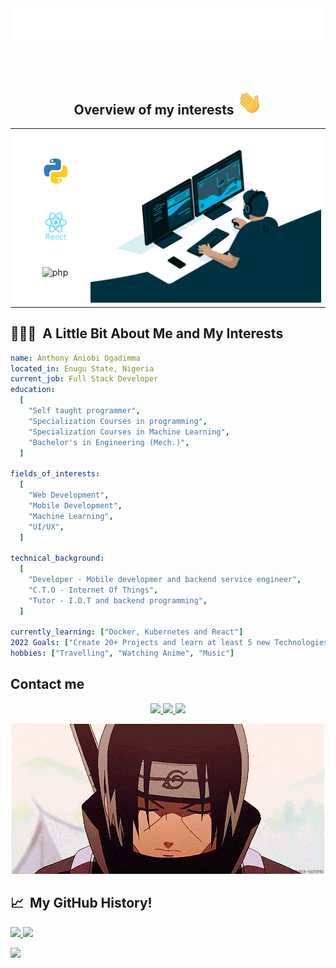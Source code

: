 <br/>
<br/>
<p align="center" >
  <img src="svg/title.svg"/>
</p>
<br/>
<br/>

<!-- image links for my social media profiles -->
<h2 align="center"> Overview of my interests <img src="images/hand-wave.gif" width="40"/></h2>

<table align="center" style="background-color: white">
    <tr>
    <td>
        <ul style="list-style-type:none">
            <li style="padding: 20px"><img src="svg/python-icon.svg" alt="vscode"  height="45"/></li>
            <li style="padding: 20px"><img src="svg/react_icon.svg" alt="bash" width="45" height="45"/></li>
            <li style="padding: 20px"><img src="svg/python_icon.svg" alt="php" width="45" height="45"/></li>
        </ul>
    </td>
        <td><img src="images/programmer.gif" width="400"/></td>
    </tr>
</table>

<h2> 👨🏻‍💻 &nbsp;A Little Bit About Me and My Interests</h2>

```yaml
name: Anthony Aniobi Ogadimma
located_in: Enugu State, Nigeria
current_job: Full Stack Developer
education:
  [
    "Self taught programmer",
    "Specialization Courses in programming",
    "Specialization Courses in Machine Learning",
    "Bachelor's in Engineering (Mech.)",
  ]

fields_of_interests:
  [
    "Web Development",
    "Mobile Development",
    "Machine Learning",
    "UI/UX",
  ]

technical_background:
  [
    "Developer - Mobile developmer and backend service engineer",
    "C.T.O - Internet Of Things",
    "Tutor - I.O.T and backend programming",
  ]
  
currently_learning: ["Docker, Kubernetes and React"]
2022 Goals: ["Create 20+ Projects and learn at least 5 new Technologies."]
hobbies: ["Travelling", "Watching Anime", "Music"]
```

<h2>Contact me</h2>
<p align="center">
<a href="https://anthonyaniobi.netlify.app/">
  <img height="50" src="https://user-images.githubusercontent.com/46517096/166972883-f5f1d88c-0246-4374-88ac-ded0f2cf0699.png"/>
</a>
<a href="https://www.linkedin.com/in/anthony-aniobi/">
  <img height="50" src="https://user-images.githubusercontent.com/46517096/166973395-19676cd8-f8ec-4abf-83ff-da8243505b82.png"/>
</a>
<a href="https://anthonyaniobi.medium.com/">
  <img height="50" src="https://user-images.githubusercontent.com/46517096/166973962-d05d145a-b6a0-4643-bd3d-5ac845679367.png"/>
</a>
</p>
<p align="center">
<img src="images/itachi-gif-3.gif"/>
</p>


<h2> 📈 &nbsp;My GitHub History!</h2>
<a href="https://github.com/AnthonyAniobi">
  <img height="180em" src="https://github-readme-stats.vercel.app/api?username=AnthonyAniobi&theme=noctis_minimus&show_icons=true" />
  <img height="180em" src="https://github-readme-stats.vercel.app/api/top-langs/?username=AnthonyAniobi&theme=noctis_minimus&layout=compact" />
</a>

<!-- ![](https://visitor-badge.laobi.icu/badge?page_id=AnthonyAniobi.AnthonyAniobi)
[![Github](https://img.shields.io/github/followers/AnthonyAniobi?label=Follow&style=social)](https://github.com/AnthonyAniobi) -->

<p align="left">
  <img src="https://capsule-render.vercel.app/api?type=waving&color=gradient&height=100&section=footer"/>
</p>
